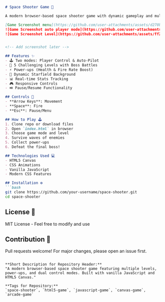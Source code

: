 
```markdown
# Space Shooter Game 🚀

A modern browser-based space shooter game with dynamic gameplay and multiple features. Built with HTML5, CSS3, and vanilla JavaScript.

[Game Screenshot menu](https://github.com/user-attachments/assets/d270bb19-f61f-4372-b318-89c90b92d3c7)
![Game Screenshot auto player mode](https://github.com/user-attachments/assets/f334d82a-ef4c-4463-a0ab-8d0c875cadcb)
![Game Screenshot Level](https://github.com/user-attachments/assets/ff2295b7-6ada-4eac-94f7-4e7a922dc233)


<!-- Add screenshot later -->

## Features ✨
- 🕹️ Two modes: Player Control & Auto-Pilot
- 🌌 5 Challenging Levels with Boss Battles
- ⚡ Power-ups (Health & Fire Rate Boost)
- 🌠 Dynamic Starfield Background
- 📊 Real-time Stats Tracking
- 🎮 Responsive Controls
- ⏯️ Pause/Resume Functionality

## Controls 🎯
- **Arrow Keys**: Movement
- **Space**: Fire
- **Esc**: Pause/Menu

## How to Play 🕹️
1. Clone repo or download files
2. Open `index.html` in browser
3. Choose game mode and level
4. Survive waves of enemies
5. Collect power-ups
6. Defeat the final boss!

## Technologies Used 💻
- HTML5 Canvas
- CSS Animations
- Vanilla JavaScript
- Modern CSS Features

## Installation ⚙️
```bash
git clone https://github.com/your-username/space-shooter.git
cd space-shooter
```

## License 📄
MIT License - Feel free to modify and use

## Contribution 🤝
Pull requests welcome! For major changes, please open an issue first.
```

**Short Description for Repository Header:**  
"A modern browser-based space shooter game featuring multiple levels, power-ups, and dual control modes. Built with vanilla JavaScript and HTML5 Canvas."

**Tags for Repository:**  
`space-shooter`, `html5-game`, `javascript-game`, `canvas-game`, `arcade-game`

